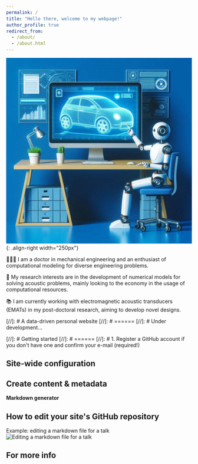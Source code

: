 ```yaml
---
permalink: /
title: "Hello there, welcome to my webpage!"
author_profile: true
redirect_from: 
  - /about/
  - /about.html
---
```


![Illustration of modeling engineering machines using computer](/images/image__my_webpage.jpeg){: .align-right width="250px"}

👨🏻‍💻 I am a doctor in mechanical engineering and an enthusiast of computational modeling for diverse engineering problems. 

🔬 My research interests are in the development of numerical models for solving acoustic problems, mainly looking to the economy in the usage of computational resources.

📚 I am currently working with electromagnetic acoustic transducers (EMATs) in my post-doctoral research, aiming to develop novel designs.

[//]: # A data-driven personal website
[//]: # ======
[//]: # Under development...

[//]: # Getting started
[//]: # ======
[//]: # 1. Register a GitHub account if you don't have one and confirm your e-mail (required!)

Site-wide configuration
------


Create content & metadata
------


**Markdown generator**


How to edit your site's GitHub repository
------

Example: editing a markdown file for a talk
![Editing a markdown file for a talk](/images/editing-talk.png)

For more info
------

